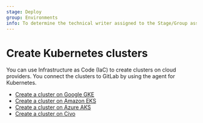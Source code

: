 ```yaml
---
stage: Deploy
group: Environments
info: To determine the technical writer assigned to the Stage/Group associated with this page, see https://about.gitlab.com/handbook/product/ux/technical-writing/#assignments
---
```


# Create Kubernetes clusters

You can use Infrastructure as Code (IaC) to create clusters on cloud providers.
You connect the clusters to GitLab by using the agent for Kubernetes.

- [Create a cluster on Google GKE](../../infrastructure/clusters/connect/new_gke_cluster.md)
- [Create a cluster on Amazon EKS](../../infrastructure/clusters/connect/new_eks_cluster.md)
- [Create a cluster on Azure AKS](../../infrastructure/clusters/connect/new_aks_cluster.md)
- [Create a cluster on Civo](../../infrastructure/clusters/connect/new_civo_cluster.md)
